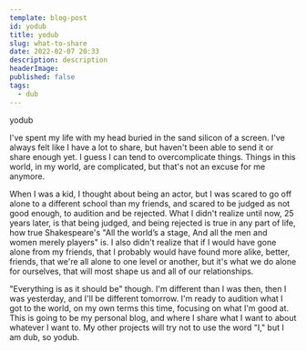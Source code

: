 ```yaml
---
template: blog-post
id: yodub
title: yodub 
slug: what-to-share
date: 2022-02-07 20:33
description: description
headerImage: 
published: false
tags: 
  - dub
---
```


yodub 

I've spent my life with my head buried in the sand silicon of a screen. I've always felt like I have a lot to share, but haven't been able to send it or share enough yet. I guess I can tend to overcomplicate things. Things in this world, in my world, are complicated, but that's not an excuse for me anymore.

When I was a kid, I thought about being an actor, but I was scared to go off alone to a different school than my friends, and scared to be judged as not good enough, to audition and be rejected. What I didn't realize until now, 25 years later, is that being judged, and being rejected is true in any part of life, how true Shakespeare's "All the world’s a stage, And all the men and women merely players" is. I also didn't realize that if I would have gone alone from my friends, that I probably would have found more alike, better, friends, that we're all alone to one level or another, but it's what we do alone for ourselves, that will most shape us and all of our relationships. 

"Everything is as it should be" though. I'm different than I was then, then I was yesterday, and I'll be different tomorrow. I'm ready to audition what I got to the world, on my own terms this time, focusing on what I'm good at. This is going to be my personal blog, and where I share what I want to about whatever I want to. My other projects will try not to use the word "I," but I am dub, so yodub. 